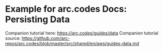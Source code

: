 # Example for arc.codes Docs: Persisting Data

Companion tutorial here: https://arc.codes/guides/data
Companion tutorial source: https://github.com/arc-repos/arc.codes/blob/master/src/shared/en/aws/guides-data.md
